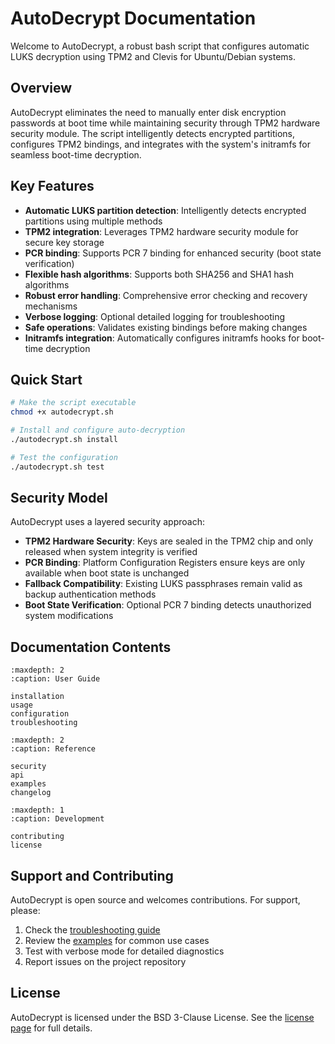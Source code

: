 # AutoDecrypt Documentation

Welcome to AutoDecrypt, a robust bash script that configures automatic LUKS decryption using TPM2 and Clevis for Ubuntu/Debian systems.

## Overview

AutoDecrypt eliminates the need to manually enter disk encryption passwords at boot time while maintaining security through TPM2 hardware security module. The script intelligently detects encrypted partitions, configures TPM2 bindings, and integrates with the system's initramfs for seamless boot-time decryption.

## Key Features

- **Automatic LUKS partition detection**: Intelligently detects encrypted partitions using multiple methods
- **TPM2 integration**: Leverages TPM2 hardware security module for secure key storage  
- **PCR binding**: Supports PCR 7 binding for enhanced security (boot state verification)
- **Flexible hash algorithms**: Supports both SHA256 and SHA1 hash algorithms
- **Robust error handling**: Comprehensive error checking and recovery mechanisms
- **Verbose logging**: Optional detailed logging for troubleshooting
- **Safe operations**: Validates existing bindings before making changes
- **Initramfs integration**: Automatically configures initramfs hooks for boot-time decryption

## Quick Start

```bash
# Make the script executable
chmod +x autodecrypt.sh

# Install and configure auto-decryption
./autodecrypt.sh install

# Test the configuration
./autodecrypt.sh test
```

## Security Model

AutoDecrypt uses a layered security approach:

- **TPM2 Hardware Security**: Keys are sealed in the TPM2 chip and only released when system integrity is verified
- **PCR Binding**: Platform Configuration Registers ensure keys are only available when boot state is unchanged
- **Fallback Compatibility**: Existing LUKS passphrases remain valid as backup authentication methods
- **Boot State Verification**: Optional PCR 7 binding detects unauthorized system modifications

## Documentation Contents

```{toctree}
:maxdepth: 2
:caption: User Guide

installation
usage
configuration
troubleshooting
```

```{toctree}
:maxdepth: 2
:caption: Reference

security
api
examples
changelog
```

```{toctree}
:maxdepth: 1
:caption: Development

contributing
license
```

## Support and Contributing

AutoDecrypt is open source and welcomes contributions. For support, please:

1. Check the [troubleshooting guide](troubleshooting.md)
2. Review the [examples](examples.md) for common use cases  
3. Test with verbose mode for detailed diagnostics
4. Report issues on the project repository

## License

AutoDecrypt is licensed under the BSD 3-Clause License. See the [license page](license.md) for full details.
